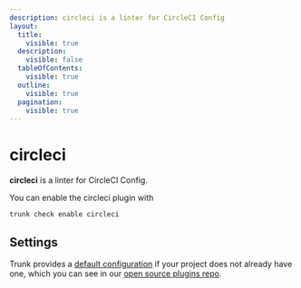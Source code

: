 ```yaml
---
description: circleci is a linter for CircleCI Config
layout:
  title:
    visible: true
  description:
    visible: false
  tableOfContents:
    visible: true
  outline:
    visible: true
  pagination:
    visible: true
---
```


# circleci

**circleci** is a linter for CircleCI Config.

You can enable the circleci plugin with

```shell
trunk check enable circleci
```

## Settings



Trunk provides a [default configuration](https://github.com/trunk-io/plugins/tree/main/linters/circleci) if your project does not already have one,
which you can see in our [open source plugins repo](https://github.com/trunk-io/plugins/tree/main).
